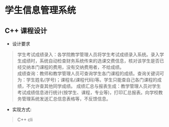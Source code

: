 # 学生信息管理系统

## C++ 课程设计

* 设计要求

> 学生考试成绩录入：各学院教学管理人员将学生考试成绩录入系统。录入学生成绩时，系统自动检查财务系统传来的选课交费信息，核对该学生是否已经交纳本门课程的费用，没有交纳费用者，不给成绩。   
成绩查询：教师和教学管理人员可查询学生各门课程的成绩。查询关键词可为：学生姓名(学号)；课程名(课程代码)等。学生只能查自己各门课程的成绩，不允许查其他同学成绩。
成绩汇总与报表生成：教学管理人员对学生考试成绩信息进行统计(按学生、课程，专业等)，打印汇总报表。向学校教务管理系统发送汇总信息表格等，不反馈信息。

* 实现方式:

> C++ cli